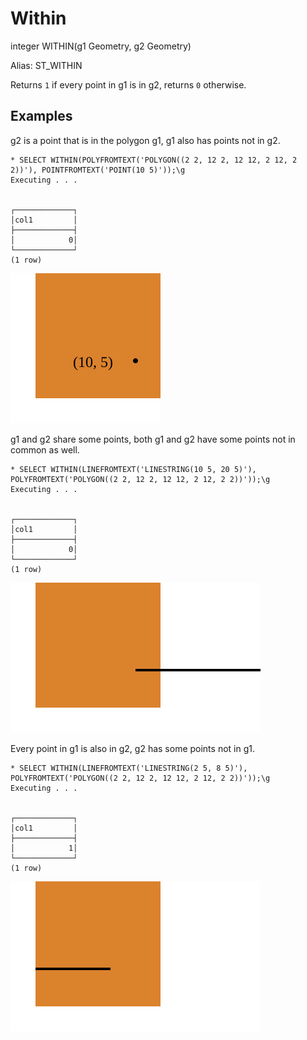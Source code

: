 # Within #

integer WITHIN(g1 Geometry, g2 Geometry)

Alias: ST_WITHIN

Returns `1` if every point in g1 is in g2, returns `0` otherwise.

## Examples ##

g2 is a point that is in the polygon g1, g1 also has points not in g2.

    * SELECT WITHIN(POLYFROMTEXT('POLYGON((2 2, 12 2, 12 12, 2 12, 2 2))'), POINTFROMTEXT('POINT(10 5)'));\g
    Executing . . .


    ┌─────────────┐
    │col1         │
    ├─────────────┤
    │            0│
    └─────────────┘
    (1 row)

![WithinFalsePoint](within.svg)

g1 and g2 share some points, both g1 and g2 have some points not in common as well.

    * SELECT WITHIN(LINEFROMTEXT('LINESTRING(10 5, 20 5)'), POLYFROMTEXT('POLYGON((2 2, 12 2, 12 12, 2 12, 2 2))'));\g
    Executing . . .


    ┌─────────────┐
    │col1         │
    ├─────────────┤
    │            0│
    └─────────────┘
    (1 row)

![WithinFalseLine](within2.svg)

Every point in g1 is also in g2, g2 has some points not in g1.

    * SELECT WITHIN(LINEFROMTEXT('LINESTRING(2 5, 8 5)'), POLYFROMTEXT('POLYGON((2 2, 12 2, 12 12, 2 12, 2 2))'));\g
    Executing . . .


    ┌─────────────┐
    │col1         │
    ├─────────────┤
    │            1│
    └─────────────┘
    (1 row)

![WithinTrueLine](within3.svg)
